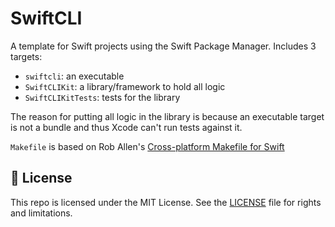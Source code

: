 # SwiftCLI

A template for Swift projects using the Swift Package Manager. Includes 3 targets:

- `swiftcli`: an executable
- `SwiftCLIKit`: a library/framework to hold all logic
- `SwiftCLIKitTests`: tests for the library

The reason for putting all logic in the library is because an executable target
is not a bundle and thus Xcode can't run tests against it.

`Makefile` is based on Rob Allen's
[Cross-platform Makefile for Swift](https://akrabat.com/cross-platform-makefile-for-swift/)

## 📄 License

This repo is licensed under the MIT License. See the [LICENSE](LICENSE.md) file for rights and limitations.
